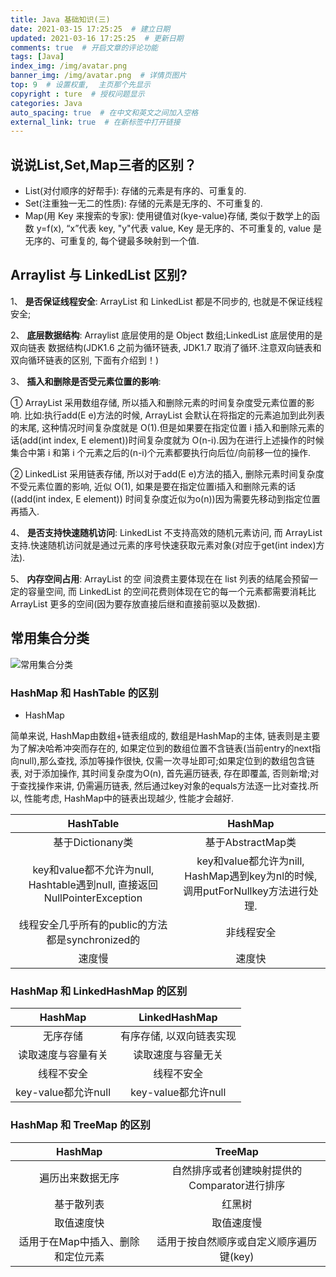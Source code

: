 ```yaml
---
title: Java 基础知识(三)
date: 2021-03-15 17:25:25  # 建立日期
updated: 2021-03-16 17:25:25  # 更新日期
comments: true  # 开启文章的评论功能
tags: [Java]
index_img: /img/avatar.png
banner_img: /img/avatar.png  # 详情页图片
top: 9  # 设置权重,  主页那个先显示
copyright : ture  # 授权问题显示
categories: Java
auto_spacing: true  # 在中文和英文之间加入空格
external_link: true  # 在新标签中打开链接
---
```

<!-- [[toc]]  # 在页面显示目录 -->

## 说说List,Set,Map三者的区别？

- List(对付顺序的好帮手): 存储的元素是有序的、可重复的.
- Set(注重独一无二的性质): 存储的元素是无序的、不可重复的.
- Map(用 Key 来搜索的专家): 使用键值对(kye-value)存储, 类似于数学上的函数 y=f(x), “x”代表 key, "y"代表 value, Key 是无序的、不可重复的, value 是无序的、可重复的, 每个键最多映射到一个值.

## Arraylist 与 LinkedList 区别?

1、 **是否保证线程安全**: ArrayList 和 LinkedList 都是不同步的, 也就是不保证线程安全;

2、 **底层数据结构**: Arraylist 底层使用的是 Object 数组;LinkedList 底层使用的是 双向链表 数据结构(JDK1.6 之前为循环链表, JDK1.7 取消了循环.注意双向链表和双向循环链表的区别, 下面有介绍到！)

3、 **插入和删除是否受元素位置的影响**: 

① ArrayList 采用数组存储, 所以插入和删除元素的时间复杂度受元素位置的影响. 比如:执行add(E e)方法的时候,  ArrayList 会默认在将指定的元素追加到此列表的末尾, 这种情况时间复杂度就是 O(1).但是如果要在指定位置 i 插入和删除元素的话(add(int index, E element))时间复杂度就为 O(n-i).因为在进行上述操作的时候集合中第 i 和第 i 个元素之后的(n-i)个元素都要执行向后位/向前移一位的操作. 

② LinkedList 采用链表存储, 所以对于add(E e)方法的插入, 删除元素时间复杂度不受元素位置的影响, 近似 O(1), 如果是要在指定位置i插入和删除元素的话((add(int index, E element)) 时间复杂度近似为o(n))因为需要先移动到指定位置再插入.

4、 **是否支持快速随机访问**: LinkedList 不支持高效的随机元素访问, 而 ArrayList 支持.快速随机访问就是通过元素的序号快速获取元素对象(对应于get(int index)方法).

5、 **内存空间占用**: ArrayList 的空 间浪费主要体现在在 list 列表的结尾会预留一定的容量空间, 而 LinkedList 的空间花费则体现在它的每一个元素都需要消耗比 ArrayList 更多的空间(因为要存放直接后继和直接前驱以及数据).

## 常用集合分类
![常用集合分类](/img/jihemap.png)

### HashMap 和 HashTable 的区别
- HashMap

简单来说, HashMap由数组+链表组成的, 数组是HashMap的主体, 链表则是主要为了解决哈希冲突而存在的, 如果定位到的数组位置不含链表(当前entry的next指向null),那么查找, 添加等操作很快, 仅需一次寻址即可;如果定位到的数组包含链表, 对于添加操作, 其时间复杂度为O(n), 首先遍历链表, 存在即覆盖, 否则新增;对于查找操作来讲, 仍需遍历链表, 然后通过key对象的equals方法逐一比对查找.所以, 性能考虑, HashMap中的链表出现越少, 性能才会越好.

HashTable|HashMap
:---:|:--:
基于Dictionany类|基于AbstractMap类|
key和value都不允许为null, Hashtable遇到null,  直接返回NullPointerException|key和value都允许为nill, HashMap遇到key为nl的时候, 调用putForNullkey方法进行处理.|
线程安全几乎所有的public的方法都是synchronized的|非线程安全|
速度慢|速度快|

### HashMap 和 LinkedHashMap 的区别
HashMap|LinkedHashMap
:---:|:--:
无序存储|有序存储, 以双向链表实现|
读取速度与容量有关|读取速度与容量无关|
线程不安全|线程不安全|
key-value都允许null|key-value都允许null|

### HashMap 和 TreeMap 的区别
HashMap|TreeMap
:---:|:--:
遍历出来数据无序|自然排序或者创建映射提供的Comparator进行排序|
基于散列表|红黑树|
取值速度快|取值速度慢|
适用于在Map中插入、删除和定位元素|适用于按自然顺序或自定义顺序遍历键(key)|



